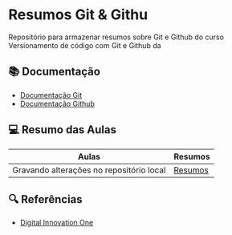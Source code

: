 
# Resumos Git & Githu

Repositório para armazenar resumos sobre Git e Github 
do curso Versionamento de código com Git e Github da  

## 📚 Documentação
- [Documentação Git](https://git-scm.com/doc)
- [Documentação Github](https://docs.github.com/pt)

## 💻 Resumo das Aulas

| Aulas | Resumos | 
|--------|---------|
|Gravando alterações no repositório local | [Resumos](https://web.dio.me/course/406684a4-396d-4160-94b9-ead934e18564/learning/599dd3dd-d189-474f-a55c-22f37b4472da?back=/track/microsoft-azure-advanced&tab=undefined&moduleId=undefined) |

## 🔍 Referências 

- [Digital Innovation One](https://www.dio.me/)


